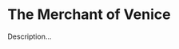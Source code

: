 <!-- ======================================================================
--- Search engine
title:          The Merchant of Venice
keywords:       The Merchant of Venice, Shakespeare, comedy
description:    The Merchant of Venice by William Shakespeare.
--- Menu system
order:          70
text:           The Merchant of Venice
hidden:         false
umbel:          false
--- Page properties
id:             
document:       
layout:         layout-2-left
$-left:         play-list
======================================================================= -->

# The Merchant of Venice

Description...
